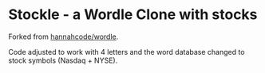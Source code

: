 # Stockle - a Wordle Clone with stocks

Forked from [hannahcode/wordle](https://github.com/hannahcode/wordle).

Code adjusted to work with 4 letters and the word database changed to stock symbols (Nasdaq + NYSE).
